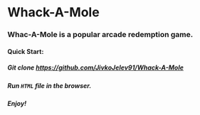# Whack-A-Mole

### Whac-A-Mole is a popular arcade redemption game.

#### Quick Start:

##### <strong>Git clone</strong> https://github.com/JivkoJelev91/Whack-A-Mole

##### <strong>Run</strong> <code>HTML</code> file in the browser.

##### Enjoy!
